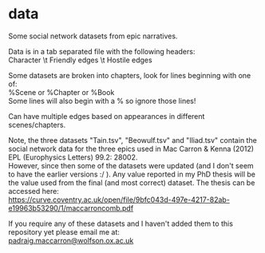 # data

Some social network datasets from  epic narratives.

Data is in a tab separated file with the following headers: <br />
Character \t Friendly edges \t Hostile edges

Some datasets are broken into chapters, look for lines beginning with one of:<br />
%Scene or %Chapter or %Book<br />
Some lines will also begin with a % so ignore those lines!

Can have multiple edges based on appearances in different scenes/chapters.


Note, the three datasets "Tain.tsv", "Beowulf.tsv" and "Iliad.tsv" contain the social network data for the three epics used in Mac Carron & Kenna (2012) EPL (Europhysics Letters) 99.2: 28002.<br />
However, since then some of the datasets were updated (and I don't seem to have the earlier versions :/ ). 
Any value reported in my PhD thesis will be the value used from the final (and most correct) dataset. The thesis can be accessed here:<br />
https://curve.coventry.ac.uk/open/file/9bfc043d-497e-4217-82ab-e19963b53290/1/maccarroncomb.pdf


If you require any of these datasets and I haven't added them to this repository yet please email me at:<br />
padraig.maccarron@wolfson.ox.ac.uk
